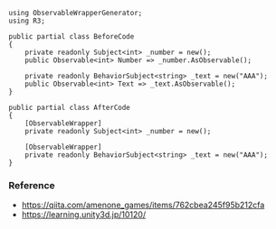 ```CSharp
using ObservableWrapperGenerator;
using R3;

public partial class BeforeCode
{
    private readonly Subject<int> _number = new();
    public Observable<int> Number => _number.AsObservable();
    
    private readonly BehaviorSubject<string> _text = new("AAA");
    public Observable<int> Text => _text.AsObservable();
}

public partial class AfterCode
{
    [ObservableWrapper]
    private readonly Subject<int> _number = new();
    
    [ObservableWrapper] 
    private readonly BehaviorSubject<string> _text = new("AAA");
}
```

### Reference

- https://qiita.com/amenone_games/items/762cbea245f95b212cfa
- https://learning.unity3d.jp/10120/
